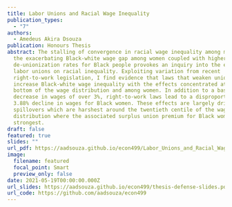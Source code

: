 ```yaml
---
title: Labor Unions and Racial Wage Inequality
publication_types:
  - "7"
authors:
  - Amedeus Akira Dsouza
publication: Honours Thesis
abstract: The stalling of convergence in racial wage inequality among men and
  the exacerbating Black-white wage gap among women coupled with higher
  de-unionization rates for Black people provokes an inquiry into the effects of
  labor unions on racial inequality. Exploiting variation from recent
  right-to-work legislation, I find evidence that laws that weaken unions
  increase Black-white wage inequality with the effects concentrated at the
  bottom of the wage distribution and among women. In addition to a baseline
  decrease in wages of over 3%, right-to-work laws lead to a disproportionate
  3.88% decline in wages for Black women. These effects are largely driven by
  spillovers which are harshest around the twentieth centile of the wage
  distribution where the associated surplus union premium for Black women is the
  strongest.
draft: false
featured: true
slides: ""
url_pdf: https://aadsouza.github.io/econ499/Labor_Unions_and_Racial_Wage_Inequality.pdf
image:
  filename: featured
  focal_point: Smart
  preview_only: false
date: 2021-05-19T00:00:00.000Z
url_slides: https://aadsouza.github.io/econ499/thesis-defense-slides.pdf
url_code: https://github.com/aadsouza/econ499
---
```

